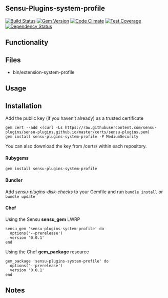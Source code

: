 ## Sensu-Plugins-system-profile

[![Build Status](https://travis-ci.org/sensu-plugins/sensu-plugins-system-profile.svg?branch=master)](https://travis-ci.org/sensu-plugins/sensu-plugins-system-profile)
[![Gem Version](https://badge.fury.io/rb/sensu-plugins-system-profile.svg)](http://badge.fury.io/rb/sensu-plugins-system-profile)
[![Code Climate](https://codeclimate.com/github/sensu-plugins/sensu-plugins-system-profile/badges/gpa.svg)](https://codeclimate.com/github/sensu-plugins/sensu-plugins-system-profile)
[![Test Coverage](https://codeclimate.com/github/sensu-plugins/sensu-plugins-system-profile/badges/coverage.svg)](https://codeclimate.com/github/sensu-plugins/sensu-plugins-system-profile)
[![Dependency Status](https://gemnasium.com/sensu-plugins/sensu-plugins-system-profile.svg)](https://gemnasium.com/sensu-plugins/sensu-plugins-system-profile)

## Functionality

## Files
 * bin/extension-system-profile

## Usage

## Installation

Add the public key (if you haven’t already) as a trusted certificate

```
gem cert --add <(curl -Ls https://raw.githubusercontent.com/sensu-plugins/sensu-plugins.github.io/master/certs/sensu-plugins.pem)
gem install sensu-plugins-system-profile -P MediumSecurity
```

You can also download the key from /certs/ within each repository.

#### Rubygems

`gem install sensu-plugins-system-profile`

#### Bundler

Add *sensu-plugins-disk-checks* to your Gemfile and run `bundle install` or `bundle update`

#### Chef

Using the Sensu **sensu_gem** LWRP
```
sensu_gem 'sensu-plugins-system-profile' do
  options('--prerelease')
  version '0.0.1'
end
```

Using the Chef **gem_package** resource
```
gem_package 'sensu-plugins-system-profile' do
  options('--prerelease')
  version '0.0.1'
end
```

## Notes
